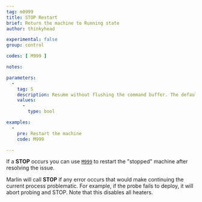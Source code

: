 ```yaml
---
tag: m0999
title: STOP Restart
brief: Return the machine to Running state
author: thinkyhead

experimental: false
group: control

codes: [ M999 ]

notes:

parameters:
  -
    tag: S
    description: Resume without flushing the command buffer. The default behaviour is to flush the serial buffer and request a resend to the host starting on the last `N` line received.
    values:
      -
        type: bool

examples:
  -
    pre: Restart the machine
    code: M999

---
```


If a **STOP** occurs you can use [`M999`](/docs/gcode/M999.html) to restart the "stopped" machine after resolving the issue.

Marlin will call **STOP** if any error occurs that would make continuing the current process problematic. For example, if the probe fails to deploy, it will abort probing and STOP. Note that this disables all heaters.
